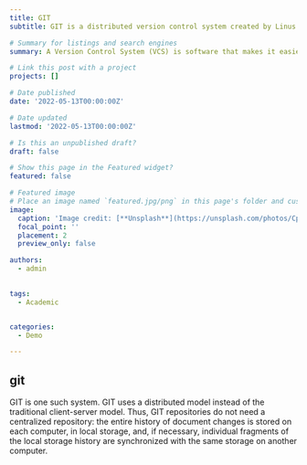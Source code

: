 ```yaml
---
title: GIT
subtitle: GIT is a distributed version control system created by Linus Torvalds to manage the development of the Linux kernel and is currently very widespread among software developers.

# Summary for listings and search engines
summary: A Version Control System (VCS) is software that makes it easier to work with changing information. The version control system allows you to store multiple versions of the same document, revert to earlier versions if necessary, determine who made a change and when, and much more. Such systems are most widely used in software development to store the source codes of the program being developed.

# Link this post with a project
projects: []

# Date published
date: '2022-05-13T00:00:00Z'

# Date updated
lastmod: '2022-05-13T00:00:00Z'

# Is this an unpublished draft?
draft: false

# Show this page in the Featured widget?
featured: false

# Featured image
# Place an image named `featured.jpg/png` in this page's folder and customize its options here.
image:
  caption: 'Image credit: [**Unsplash**](https://unsplash.com/photos/CpkOjOcXdUY)'
  focal_point: ''
  placement: 2
  preview_only: false

authors:
  - admin
  

tags:
  - Academic


categories:
  - Demo

---
```


## git

GIT is one such system. GIT uses a distributed model instead of the traditional client-server model. Thus, GIT repositories do not need a centralized repository: the entire history of document changes is stored on each computer, in local storage, and, if necessary, individual fragments of the local storage history are synchronized with the same storage on another computer.
